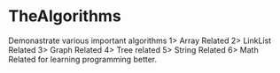# TheAlgorithms
Demonastrate various important algorithms 
  1> Array Related
  2> LinkList Related
  3> Graph Related
  4> Tree related
  5> String Related
  6> Math Related
for learning programming better.
